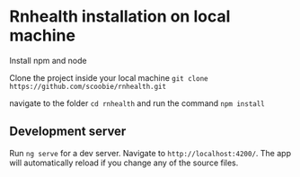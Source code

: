 # Rnhealth installation on local machine
Install npm and node

Clone the project inside your local machine `git clone https://github.com/scoobie/rnhealth.git`

navigate to the folder `cd rnhealth` and run the command `npm install`

## Development server
Run `ng serve` for a dev server. Navigate to `http://localhost:4200/`. The app will automatically reload if you change any of the source files.

